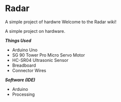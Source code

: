 # Radar
A simple project of hardwre                                                                                                                                            Welcome to the Radar wiki!

A simple project on hardware.

*****Things Used*****

- Arduino Uno
- SG 90 Tower Pro Micro Servo Motor
- HC-SR04 Ultrasonic Sensor
- Breadboard
- Connector Wires

*******Software (IDE)*******

- Arduino
- Processing 

